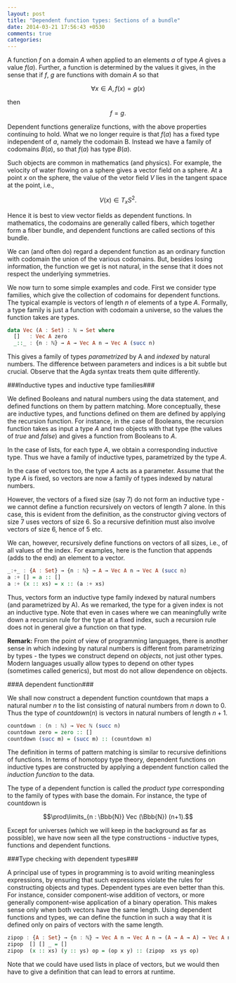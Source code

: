 ```yaml
---
layout: post
title: "Dependent function types: Sections of a bundle"
date: 2014-03-21 17:56:43 +0530
comments: true
categories: 
---
```


A function $f$ on a domain $A$ when applied to an elements $a$ of type $A$ gives a value $f(a)$. Further, a function is determined by the values it gives, in the sense that if $f$, $g$ are functions with domain $A$ so that

$$\forall x\in A, f(x) = g(x)$$

then
$$f=g.$$

Dependent functions generalize functions, with the above properties continuing to hold. What we no longer require is that $f(a)$ has a fixed type independent of $a$, namely the codomain B. Instead we have a family of codomains $B(a)$, so that $f(a)$ has type $B(a)$. 

Such objects are common in mathematics (and physics). For example, the velocity of water flowing on a sphere  gives a vector field on a sphere. At a point $x$ on the sphere, the value of the vetor field $V$ lies in the tangent space at the point, i.e.,

$$V(x) \in T_x S^2.$$

Hence it is best to view vector fields as dependent functions. In mathematics, the codomains are generally called fibers, which together form a fiber bundle, and dependent functions are called sections of this bundle.

We can (and often do) regard a dependent function as an ordinary function with codomain the union of the various codomains. But, besides losing information, the function we get is not natural, in the sense that it does not respect the underlying symmetries.

We now turn to some simple examples and code. First we consider type families, which give the collection of codomains for dependent functions. The typical example is vectors of length $n$ of elements of a type $A$. Formally, a type family is just a function with codomain a universe, so the values the function takes are types.

``` haskell The Type family of vectors of length n
data Vec (A : Set) : ℕ → Set where
  []   : Vec A zero
  _::_ : {n : ℕ} → A → Vec A n → Vec A (succ n)
```

This gives a family of types *parametrized* by A and *indexed* by natural numbers. The difference between parameters and indices is a bit subtle but crucial. Observe that the Agda syntax treats them quite differently. 

###Inductive types and inductive type families###

We defined Booleans and natural numbers using the data statement, and defined functions on them by pattern matching. More conceptually, these are inductive types, and functions defined on them are defined by applying the recursion function. For instance, in the case of Booleans, the recursion function takes as input a type $A$ and two objects with that type (the values of $true$ and $false$) and gives a function from Booleans to $A$. 

In the case of lists, for each type $A$, we obtain a corresponding inductive type. Thus we have a family of inductive types, parametrized by the type $A$.

In the case of vectors too, the type $A$ acts as a parameter.  Assume that the type $A$ is fixed, so vectors are now a family of types indexed by natural numbers.

However, the vectors of a fixed size (say $7$) do not form an inductive type - we cannot define a function recursively on vectors of length $7$ alone.  In this case, this is evident from the definition, as the constructor giving vectors of size $7$ uses vectors of size $6$. So a recursive definition must also involve vectors of size $6$, hence of $5$ etc.

We can, however, recursively define functions on vectors of all sizes, i.e., of all values of the index. For examples, here is the function that appends (adds to the end) an element to a vector.

```haskell Appending to a vector
_:+_ : {A : Set} → {n : ℕ} → A → Vec A n → Vec A (succ n)
a :+ [] = a :: []
a :+ (x :: xs) = x :: (a :+ xs)
```

Thus, vectors form an inductive type family indexed by natural numbers (and parametrized by A). As we remarked, the type for a given index is not an inductive type. Note that even in cases where we can meaningfully write down a recursion rule for the type at a fixed index, such a recursion rule does not in general give a function on that type.

**Remark:** From the point of view of programming languages, there is another sense in which indexing by natural numbers is different from parametrizing by types - the types we construct depend on *objects*, not just other types. Modern languages usually allow types to depend on other types (sometimes called generics), but most do not allow dependence on objects.

###A dependent function###

We shall now construct a dependent function countdown that maps a natural number $n$ to the list consisting of natural numbers from $n$ down to $0$. Thus the type of $countdown(n)$ is vectors in natural numbers of length $n+1$.

```haskell countdown : a dependent function
countdown : (n : ℕ) → Vec ℕ (succ n)
countdown zero = zero :: []
countdown (succ m) = (succ m) :: (countdown m)
```

The definition in terms of pattern matching is similar to recursive definitions of functions. In terms of homotopy type theory, dependent functions on inductive types are constructed by applying a dependent function called the *induction function* to the data.

The type of a dependent function is called the *product type* corresponding to the family of types with base the domain. For instance, the type of countdown is

$$\prod\limits_{n : \Bbb{N}} Vec (\Bbb{N}) (n+1).$$

Except for universes (which we will keep in the background as far as possible), we have now seen all the type constructions - inductive types, functions and dependent functions.

###Type checking with dependent types###

A principal use of types in programming is to avoid writing meaningless expressions, by ensuring that such expressions violate the rules for constructing objects and types. Dependent types are even better than this. For instance, consider component-wise addition of   vectors, or more generally component-wise application of a binary operation. This makes sense only when both vectors have the same length. Using dependent functions and types, we can define the function in such a way that it is defined only on pairs of vectors with the same length.

```haskell Componentwise operation on vectors
zipop : {A : Set} → {n : ℕ} → Vec A n → Vec A n → (A → A → A) → Vec A n
zipop  [] [] _ = []
zipop  (x :: xs) (y :: ys) op = (op x y) :: (zipop  xs ys op)
```

Note that we could have used lists in place of vectors, but we would then have to give a definition that can lead to errors at runtime.